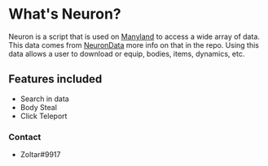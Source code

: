 # What's Neuron?

Neuron is a script that is used on [Manyland](Manyland.com) to access a wide array of data. This data comes from [NeuronData](https://github.com/Zoltar-git/NeuronData) more info on that in the repo. Using this data allows a user to download or equip, bodies, items, dynamics, etc.

## Features included
- Search in data
- Body Steal
- Click Teleport


### Contact
- Zoltar#9917
